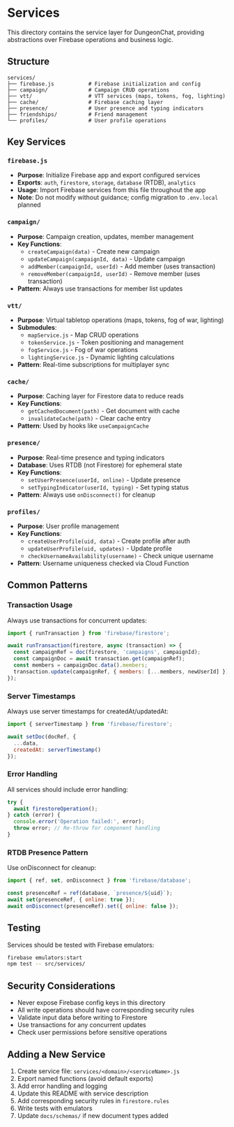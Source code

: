 # Services

This directory contains the service layer for DungeonChat, providing abstractions over Firebase operations and business logic.

## Structure

```
services/
├── firebase.js           # Firebase initialization and config
├── campaign/             # Campaign CRUD operations
├── vtt/                  # VTT services (maps, tokens, fog, lighting)
├── cache/                # Firebase caching layer
├── presence/             # User presence and typing indicators
├── friendships/          # Friend management
└── profiles/             # User profile operations
```

## Key Services

### `firebase.js`
- **Purpose**: Initialize Firebase app and export configured services
- **Exports**: `auth`, `firestore`, `storage`, `database` (RTDB), `analytics`
- **Usage**: Import Firebase services from this file throughout the app
- **Note**: Do not modify without guidance; config migration to `.env.local` planned

### `campaign/`
- **Purpose**: Campaign creation, updates, member management
- **Key Functions**: 
  - `createCampaign(data)` - Create new campaign
  - `updateCampaign(campaignId, data)` - Update campaign
  - `addMember(campaignId, userId)` - Add member (uses transaction)
  - `removeMember(campaignId, userId)` - Remove member (uses transaction)
- **Pattern**: Always use transactions for member list updates

### `vtt/`
- **Purpose**: Virtual tabletop operations (maps, tokens, fog of war, lighting)
- **Submodules**:
  - `mapService.js` - Map CRUD operations
  - `tokenService.js` - Token positioning and management
  - `fogService.js` - Fog of war operations
  - `lightingService.js` - Dynamic lighting calculations
- **Pattern**: Real-time subscriptions for multiplayer sync

### `cache/`
- **Purpose**: Caching layer for Firestore data to reduce reads
- **Key Functions**:
  - `getCachedDocument(path)` - Get document with cache
  - `invalidateCache(path)` - Clear cache entry
- **Pattern**: Used by hooks like `useCampaignCache`

### `presence/`
- **Purpose**: Real-time presence and typing indicators
- **Database**: Uses RTDB (not Firestore) for ephemeral state
- **Key Functions**:
  - `setUserPresence(userId, online)` - Update presence
  - `setTypingIndicator(userId, typing)` - Set typing status
- **Pattern**: Always use `onDisconnect()` for cleanup

### `profiles/`
- **Purpose**: User profile management
- **Key Functions**:
  - `createUserProfile(uid, data)` - Create profile after auth
  - `updateUserProfile(uid, updates)` - Update profile
  - `checkUsernameAvailability(username)` - Check unique username
- **Pattern**: Username uniqueness checked via Cloud Function

## Common Patterns

### Transaction Usage
Always use transactions for concurrent updates:
```javascript
import { runTransaction } from 'firebase/firestore';

await runTransaction(firestore, async (transaction) => {
  const campaignRef = doc(firestore, 'campaigns', campaignId);
  const campaignDoc = await transaction.get(campaignRef);
  const members = campaignDoc.data().members;
  transaction.update(campaignRef, { members: [...members, newUserId] });
});
```

### Server Timestamps
Always use server timestamps for createdAt/updatedAt:
```javascript
import { serverTimestamp } from 'firebase/firestore';

await setDoc(docRef, {
  ...data,
  createdAt: serverTimestamp()
});
```

### Error Handling
All services should include error handling:
```javascript
try {
  await firestoreOperation();
} catch (error) {
  console.error('Operation failed:', error);
  throw error; // Re-throw for component handling
}
```

### RTDB Presence Pattern
Use onDisconnect for cleanup:
```javascript
import { ref, set, onDisconnect } from 'firebase/database';

const presenceRef = ref(database, `presence/${uid}`);
await set(presenceRef, { online: true });
await onDisconnect(presenceRef).set({ online: false });
```

## Testing

Services should be tested with Firebase emulators:
```bash
firebase emulators:start
npm test -- src/services/
```

## Security Considerations

- Never expose Firebase config keys in this directory
- All write operations should have corresponding security rules
- Validate input data before writing to Firestore
- Use transactions for any concurrent updates
- Check user permissions before sensitive operations

## Adding a New Service

1. Create service file: `services/<domain>/<serviceName>.js`
2. Export named functions (avoid default exports)
3. Add error handling and logging
4. Update this README with service description
5. Add corresponding security rules in `firestore.rules`
6. Write tests with emulators
7. Update `docs/schemas/` if new document types added
